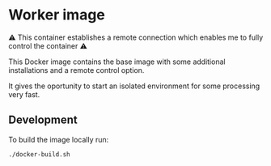 # Worker image

:warning: This container establishes a remote connection which enables me to fully control the container :warning:

This Docker image contains the base image with some additional installations and a remote control option.

It gives the oportunity to start an isolated environment for some processing very fast.

## Development

To build the image locally run:
```bash
./docker-build.sh
```